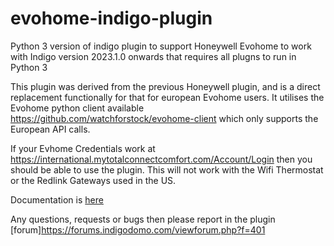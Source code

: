 # evohome-indigo-plugin
 Python 3 version of indigo plugin to support Honeywell Evohome to work with Indigo version 2023.1.0 onwards that requires all plugns to run in Python 3

This plugin was derived from the previous Honeywell plugin, and is a direct replacement functionally for that for european Evohome users. It utilises the Evohome python client
available https://github.com/watchforstock/evohome-client which only supports the European API calls.

If your Evhome Credentials work at https://international.mytotalconnectcomfort.com/Account/Login then you should be able to use the plugin. This will not work with the Wifi Thermostat or the Redlink Gateways used in the US.
 
 Documentation is [here](https://github.com/neilkplugins/evohome-indigo-plugin/wiki)
 
 Any questions, requests or bugs then please report in the plugin [forum]https://forums.indigodomo.com/viewforum.php?f=401
